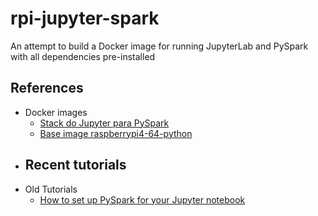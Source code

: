 # rpi-jupyter-spark

An attempt to build a Docker image for running JupyterLab and PySpark with all dependencies pre-installed

## References

- Docker images
  - [Stack do Jupyter para PySpark](https://github.com/jupyter/docker-stacks/blob/main/images/pyspark-notebook/)
  - [Base image raspberrypi4-64-python](https://hub.docker.com/r/balenalib/raspberrypi4-64-python)
- Recent tutorials
  - 
- Old Tutorials
  - [How to set up PySpark for your Jupyter notebook](https://opensource.com/article/18/11/pyspark-jupyter-notebook)
